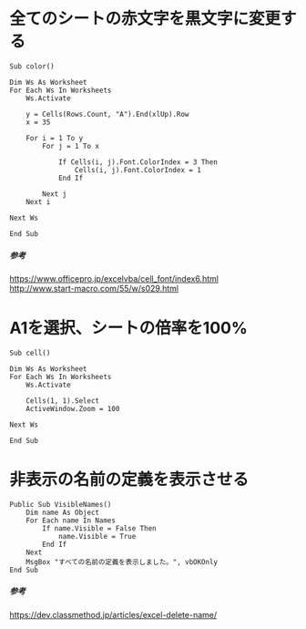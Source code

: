 # 全てのシートの赤文字を黒文字に変更する

```
Sub color()

Dim Ws As Worksheet
For Each Ws In Worksheets
    Ws.Activate
    
    y = Cells(Rows.Count, "A").End(xlUp).Row
    x = 35

    For i = 1 To y
        For j = 1 To x
    
            If Cells(i, j).Font.ColorIndex = 3 Then
                Cells(i, j).Font.ColorIndex = 1
            End If
    
        Next j
    Next i

Next Ws

End Sub
```

##### 参考
https://www.officepro.jp/excelvba/cell_font/index6.html  
http://www.start-macro.com/55/w/s029.html

# A1を選択、シートの倍率を100%

```
Sub cell()

Dim Ws As Worksheet
For Each Ws In Worksheets
    Ws.Activate
    
    Cells(1, 1).Select
    ActiveWindow.Zoom = 100

Next Ws

End Sub
```

# 非表示の名前の定義を表示させる

```
Public Sub VisibleNames()
    Dim name As Object
    For Each name In Names
        If name.Visible = False Then
            name.Visible = True
        End If
    Next
    MsgBox "すべての名前の定義を表示しました。", vbOKOnly
End Sub
```

##### 参考
https://dev.classmethod.jp/articles/excel-delete-name/
